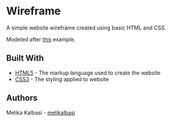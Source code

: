 # Wireframe
A simple website wireframe created using basic HTML and CSS.

Modeled after [this](https://ucb.bootcampcontent.com/UCB-Coding-Bootcamp/UCBSAN201810FSF5-FT/raw/master/course-content/01-html-git-css/homework/Instructions/Images/Easier-Layout.png) example.

## Built With
* [HTML5](https://www.w3schools.com/html/html5_intro.asp) - The markup language used to create the website
* [CSS3](https://developer.mozilla.org/en-US/docs/Web/CSS/CSS3) - The styling applied to website

## Authors
Melika Kalbasi - [melikalbasi](https://github.com/melikalbasi)
